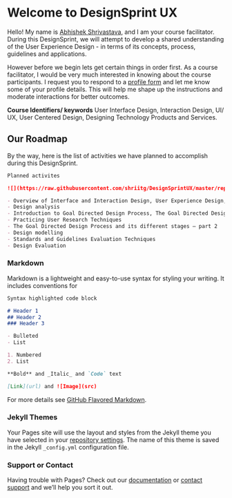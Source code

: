# Welcome to DesignSprint UX

Hello! My name is [Abhishek Shrivastava](https://www.iitg.ac.in/shri/), and I am your course facilitator. During this DesignSprint, we will attempt to develop a shared understanding of the User Experience Design - in terms of its concepts, process, guidelines and applications. 

However before we begin lets get certain things in order first. As a course facilitator, I would be very much interested in knowing about the course participants. I request you to respond to a [profile form](#) and let me know some of your profile details. This will help me shape up the instructions and moderate interactions for better outcomes. 

**Course Identifiers/ keywords** User Interface Design, Interaction Design, UI/ UX, User Centered Design, Designing Technology Products and Services.

## Our Roadmap
By the way, here is the list of activities we have planned to accomplish during this DesignSprint.
```markdown
Planned activites

![](https://raw.githubusercontent.com/shriitg/DesignSprintUX/master/repository-open-graph-template.png)

- Overview of Interface and Interaction Design, User Experience Design, Analysis of current trends in Design
- Design analysis
- Introduction to Goal Directed Design Process, The Goal Directed Design Process and its different stages – part 1
- Practicing User Research Techniques
- The Goal Directed Design Process and its different stages – part 2
- Design modelling
- Standards and Guidelines Evaluation Techniques
- Design Evaluation
```
### Markdown

Markdown is a lightweight and easy-to-use syntax for styling your writing. It includes conventions for

```markdown
Syntax highlighted code block

# Header 1
## Header 2
### Header 3

- Bulleted
- List

1. Numbered
2. List

**Bold** and _Italic_ and `Code` text

[Link](url) and ![Image](src)
```

For more details see [GitHub Flavored Markdown](https://guides.github.com/features/mastering-markdown/).

### Jekyll Themes

Your Pages site will use the layout and styles from the Jekyll theme you have selected in your [repository settings](https://github.com/shriitg/designSprintUX/settings). The name of this theme is saved in the Jekyll `_config.yml` configuration file.

### Support or Contact

Having trouble with Pages? Check out our [documentation](https://docs.github.com/categories/github-pages-basics/) or [contact support](https://github.com/contact) and we’ll help you sort it out.
